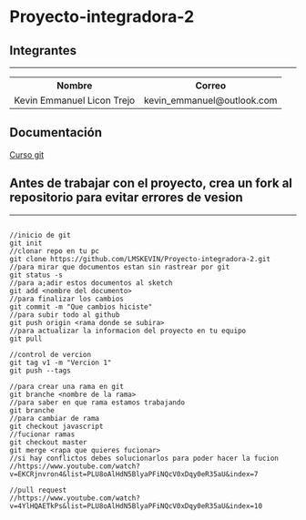 # Proyecto-integradora-2

## Integrantes

---


<table>
  <tr>
    <th>Nombre</th>
    <th>Correo</th>
  </tr>
  <tr>
    <td>Kevin Emmanuel Licon Trejo</td>
    <td>kevin_emmanuel@outlook.com</td>
  </tr>
</table>

## Documentación

<a href="https://www.youtube.com/watch?v=ANF1X42_ae4&list=PLU8oAlHdN5BlyaPFiNQcV0xDqy0eR35aU&index=2"> Curso git</a>

## Antes de trabajar con el proyecto, crea un fork al repositorio para evitar errores de vesion 

---

```git

//inicio de git
git init
//clonar repo en tu pc
git clone https://github.com/LMSKEVIN/Proyecto-integradora-2.git
//para mirar que documentos estan sin rastrear por git
git status -s
//para a;adir estos documentos al sketch
git add <nombre del documento>
//para finalizar los cambios
git commit -m "Que cambios hiciste"
//para subir todo al github
git push origin <rama donde se subira>
//para actualizar la informacion del proyecto en tu equipo
git pull

//control de vercion
git tag v1 -m "Vercion 1"
git push --tags

//para crear una rama en git
git branche <nombre de la rama>
//para saber en que rama estamos trabajando
git branche
//para cambiar de rama
git checkout javascript
//fucionar ramas
git checkout master
git merge <rapa que quieres fucionar>
//si hay conflictos debes solucionarlos para poder hacer la fucion
//https://www.youtube.com/watch?v=EKCRjnvron4&list=PLU8oAlHdN5BlyaPFiNQcV0xDqy0eR35aU&index=7

//pull request
//https://www.youtube.com/watch?v=4YlHQAETkPs&list=PLU8oAlHdN5BlyaPFiNQcV0xDqy0eR35aU&index=10

```

